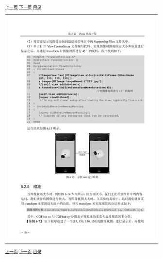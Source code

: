 [上一页](149.md) [下一页](151.md) [目录](../README.md)

***

![150](../images/150.png)

***

[上一页](149.md) [下一页](151.md) [目录](../README.md)